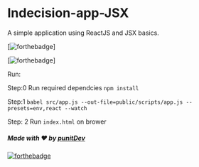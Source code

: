 # Indecision-app-JSX
A simple application using ReactJS and JSX basics.

[![forthebadge](https://forthebadge.com/images/badges/made-with-javascript.svg)]


[![forthebadge](https://forthebadge.com/images/badges/check-it-out.svg)]

Run:

Step:0
Run required dependcies 
``` npm install ```

Step:1
```babel src/app.js --out-file=public/scripts/app.js --presets=env,react --watch```

Step: 2 
Run `index.html` on brower

##### Made with ♥ by <a href="https://github.com/punitkmryh">punitDev</a>
[![forthebadge](https://forthebadge.com/images/badges/built-with-love.svg)](https://github.com/punitkmryh)

